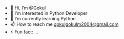 - 👋 Hi, I’m @Gokul
- 👀 I’m interested in Python Developer
- 🌱 I’m currently learning Python
- 📫 How to reach me gokulgokulm2004@gmail.com
- ⚡ Fun fact: ...

<!---
Gokulopstrike/Gokulopstrike is a ✨ special ✨ repository because its `README.md` (this file) appears on your GitHub profile.
You can click the Preview link to take a look at your changes.
--->
